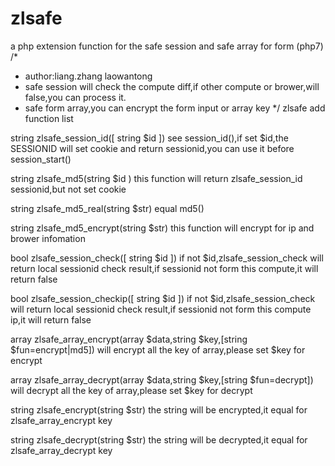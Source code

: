 # zlsafe
a php extension  function for the safe session and safe array for form (php7)
/*
* author:liang.zhang laowantong
* safe session will check the compute diff,if other compute or brower,will false,you can process it.
* safe form array,you can encrypt the form input or array key
*/
zlsafe add function  list

string zlsafe_session_id([ string $id ])
see session_id(),if set $id,the SESSIONID will set cookie and return sessionid,you can use it before session_start() 

string zlsafe_md5(string $id )
this function will return zlsafe_session_id sessionid,but not set cookie

string zlsafe_md5_real(string $str)
equal md5()

string zlsafe_md5_encrypt(string $str)
this function will encrypt for ip and brower infomation

bool zlsafe_session_check([ string $id ])
if not $id,zlsafe_session_check will return local sessionid check result,if sessionid not form this compute,it will return false

bool zlsafe_session_checkip([ string $id ])
if not $id,zlsafe_session_check will return local sessionid check result,if sessionid not form this compute ip,it will return false

array zlsafe_array_encrypt(array $data,string $key,[string $fun=encrypt|md5])
will encrypt all the key of array,please set $key for encrypt

array zlsafe_array_decrypt(array $data,string $key,[string $fun=decrypt])
will decrypt all the key of array,please set $key for decrypt

string zlsafe_encrypt(string $str)
the string will be encrypted,it  equal for zlsafe_array_encrypt key

string zlsafe_decrypt(string $str)
the string will be decrypted,it  equal for zlsafe_array_decrypt key
